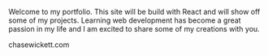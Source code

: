Welcome to my portfolio. This site will be build with React and will show off some of my projects. Learning web development has become a great passion in my life and I am excited to share some of my creations with you.

chasewickett.com
